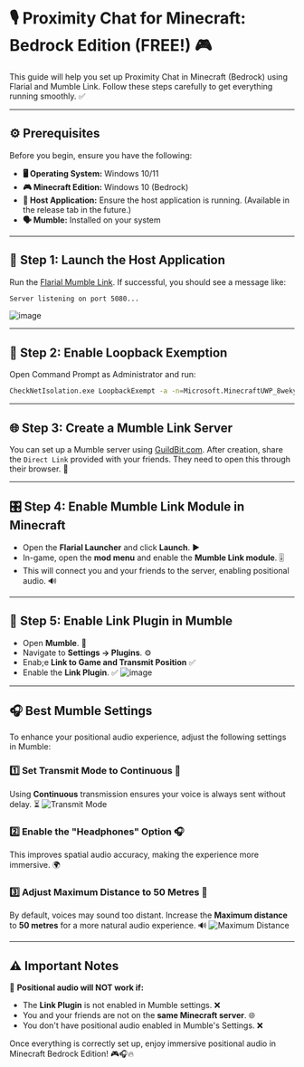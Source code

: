 # 🎙️ Proximity Chat for Minecraft: Bedrock Edition (FREE!) :video_game:

This guide will help you set up Proximity Chat in Minecraft (Bedrock) using Flarial and Mumble Link. Follow these steps carefully to get everything running smoothly. :white_check_mark:

---

## ⚙️ Prerequisites

Before you begin, ensure you have the following:

- **🖥️ Operating System:** Windows 10/11  
- **:video_game: Minecraft Edition:** Windows 10 (Bedrock)  
- **:satellite: Host Application:** Ensure the host application is running. (Available in the release tab in the future.)  
- **:speaking_head: Mumble:** Installed on your system  

---

## 🚀 Step 1: Launch the Host Application

Run the [Flarial Mumble Link](https://github.com/flarialmc/mumble/releases/download/1.0.0/MumbleLink.exe). If successful, you should see a message like:  
```sh
Server listening on port 5080...
```
![image](https://github.com/user-attachments/assets/3467276b-246d-48a2-8686-1ac22fcbbbda)

---

## 🔄 Step 2: Enable Loopback Exemption

Open Command Prompt as Administrator and run:
```sh
CheckNetIsolation.exe LoopbackExempt -a -n=Microsoft.MinecraftUWP_8wekyb3d8bbwe
```

---

## 🌐 Step 3: Create a Mumble Link Server

You can set up a Mumble server using [GuildBit.com](https://guildbit.com). After creation, share the `Direct Link` provided with your friends. They need to open this through their browser. :pencil:

---

## 🎛️ Step 4: Enable Mumble Link Module in Minecraft

- Open the **Flarial Launcher** and click **Launch**. :arrow_forward:
- In-game, open the **mod menu** and enable the **Mumble Link module**. :level_slider:
- This will connect you and your friends to the server, enabling positional audio. :loud_sound:

---

## 🔌 Step 5: Enable Link Plugin in Mumble

- Open **Mumble**. :microphone:
- Navigate to **Settings → Plugins**. :gear:
- Enab;e **Link to Game and Transmit Position** :white_check_mark:
- Enable the **Link Plugin**. :white_check_mark:
![image](https://github.com/user-attachments/assets/a71bc745-83a3-4069-bdc1-87fd9bef9e70)


---

## 🎧 Best Mumble Settings

To enhance your positional audio experience, adjust the following settings in Mumble:

### :one: Set Transmit Mode to Continuous :arrows_counterclockwise:
Using **Continuous** transmission ensures your voice is always sent without delay. :hourglass_flowing_sand:
![Transmit Mode](https://github.com/user-attachments/assets/e9fd58ae-985c-40f8-8a00-e293939e0ca0)

### :two: Enable the "Headphones" Option :headphones:
This improves spatial audio accuracy, making the experience more immersive. :earth_africa:

### :three: Adjust Maximum Distance to 50 Metres :straight_ruler:
By default, voices may sound too distant. Increase the **Maximum distance** to **50 metres** for a more natural audio experience. :loud_sound:
![Maximum Distance](https://github.com/user-attachments/assets/b5503a5e-793f-4053-8929-ef0e98e6b953)

---

## ⚠️ Important Notes

:rotating_light: **Positional audio will NOT work if:**
- The **Link Plugin** is not enabled in Mumble settings. :x:
- You and your friends are not on the **same Minecraft server**. :globe_with_meridians:
- You don't have positional audio enabled in Mumble's Settings. :x:

Once everything is correctly set up, enjoy immersive positional audio in Minecraft Bedrock Edition! :video_game::headphones::fire:

